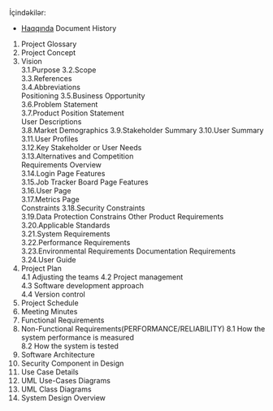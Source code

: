 İçindəkilər:

* [Haqqında](./book/0.Haqqında.md)
Document History	
1. Project Glossary	
2. Project Concept
3. Vision	
3.1.Purpose	
3.2.Scope	
3.3.References	
3.4.Abbreviations	
Positioning	
3.5.Business Opportunity	
3.6.Problem Statement	
3.7.Product Position Statement	
User Descriptions	
3.8.Market Demographics	
3.9.Stakeholder Summary	
3.10.User Summary	
3.11.User Profiles	
3.12.Key Stakeholder or User Needs	
3.13.Alternatives and Competition	
Requirements Overview	
3.14.Login Page Features	
3.15.Job Tracker Board Page Features	
3.16.User Page	
3.17.Metrics Page	
Constraints	
3.18.Security Constraints	
3.19.Data Protection Constrains	
Other Product Requirements	
3.20.Applicable Standards	
3.21.System Requirements	
3.22.Performance Requirements	
3.23.Environmental Requirements	
Documentation Requirements	
3.24.User Guide	
4.	Project Plan	
4.1 Adjusting the teams	
4.2 Project management	
4.3 Software development approach	
4.4 Version control	
5.	Project Schedule	
6. Meeting Minutes	
7. Functional Requirements	
8. Non-Functional Requirements(PERFORMANCE/RELIABILITY)	
8.1 How the system performance is measured	
8.2 How the system is tested	
9. Software Architecture	
10. Security Component in Design	
11. Use Case Details	
12. UML Use-Cases Diagrams	
13. UML Class Diagrams	
14. System Design Overview	

